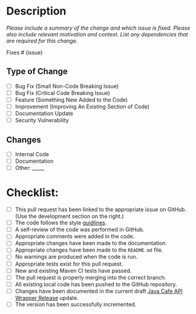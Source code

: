 # Description

*Please include a summary of the change and which issue is fixed. Please also include relevant motivation and context. List any dependencies that are required for this change.*

Fixes # (issue)

## Type of Change

- [ ] Bug Fix (Small Non-Code Breaking Issue)
- [ ] Bug Fix (Critical Code Breaking Issue)
- [ ] Feature (Something New Added to the Code)
- [ ] Improvement (Improving An Existing Section of Code)
- [ ] Documentation Update
- [ ] Security Vulnerability

## Changes

- [ ] Internal Code
- [ ] Documentation
- [ ] Other: _____

# Checklist:

- [ ] This pull request has been linked to the appropriate issue on GitHub. (Use the development section on the right.)
- [ ] The code follows the style [guidlines](https://github.com/beanbeanjuice/cafeBot/blob/master/CONTRIBUTING.md).
- [ ] A self-review of the code was performed in GitHub.
- [ ] Appropriate comments were added in the code.
- [ ] Appropriate changes have been made to the documentation.
- [ ] Appropriate changes have been made to the `README.md` file.
- [ ] No warnings are produced when the code is run.
- [ ] Appropriate tests exist for this pull request.
- [ ] New and existing Maven CI tests have passed.
- [ ] The pull request is properly merging into the correct branch.
- [ ] All existing local code has been pushed to the GitHub repository.
- [ ] Changes have been documented in the current draft [Java Cafe API Wrapper Release](https://github.com/beanbeanjuice/Java-Cafe-API-Wrapper/releases) update.
- [ ] The version has been successfully incremented.